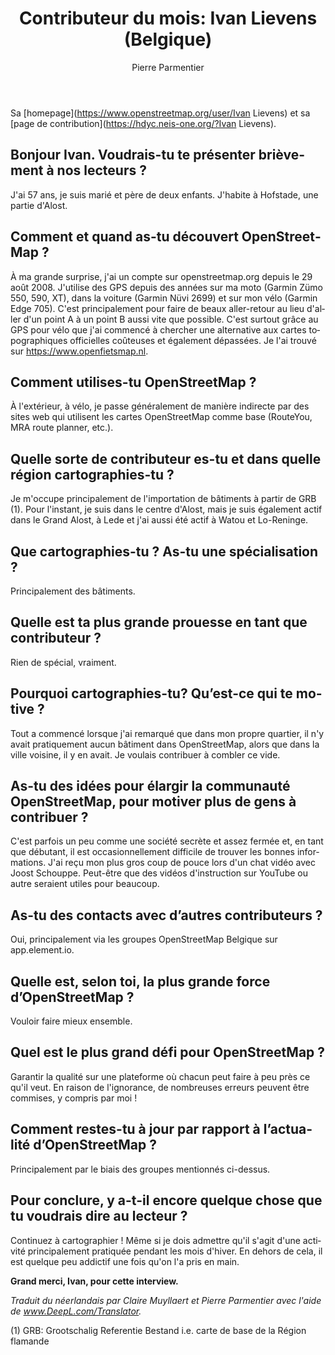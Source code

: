 ﻿---
title: "Contributeur du mois: Ivan Lievens (Belgique)"
featured:
layout: post
category: motm
author: Pierre Parmentier
lang: fr
---

Sa [homepage](https://www.openstreetmap.org/user/Ivan Lievens) et sa [page de contribution](https://hdyc.neis-one.org/?Ivan Lievens).

## Bonjour Ivan. Voudrais-tu te présenter brièvement à nos lecteurs ?

J'ai 57 ans, je suis marié et père de deux enfants. J'habite à Hofstade, une partie d'Alost.

## Comment et quand as-tu découvert OpenStreetMap ?

À ma grande surprise, j'ai un compte sur openstreetmap.org depuis le 29 août 2008. J'utilise des GPS depuis des années sur ma moto (Garmin Zümo 550, 590, XT), dans la voiture (Garmin Nüvi 2699) et sur mon vélo (Garmin Edge 705). C'est principalement pour faire de beaux aller-retour au lieu d'aller d'un point A à un point B aussi vite que possible. C'est surtout grâce au GPS pour vélo que j'ai commencé à chercher une alternative aux cartes topographiques officielles coûteuses et également dépassées. Je l'ai trouvé sur https://www.openfietsmap.nl.

## Comment utilises-tu OpenStreetMap ?

À l'extérieur, à vélo, je passe généralement de manière indirecte par des sites web qui utilisent les cartes OpenStreetMap comme base (RouteYou, MRA route planner, etc.).

## Quelle sorte de contributeur es-tu et dans quelle région cartographies-tu ?

Je m'occupe principalement de l'importation de bâtiments à partir de GRB (1). Pour l'instant, je suis dans le centre d'Alost, mais je suis également actif dans le Grand Alost, à Lede et j'ai aussi été actif à Watou et Lo-Reninge.

## Que cartographies-tu ? As-tu une spécialisation ?

Principalement des bâtiments.

## Quelle est ta plus grande prouesse en tant que contributeur ?

Rien de spécial, vraiment.

## Pourquoi cartographies-tu? Qu’est-ce qui te motive ?

Tout a commencé lorsque j'ai remarqué que dans mon propre quartier, il n'y avait pratiquement aucun bâtiment dans OpenStreetMap, alors que dans la ville voisine, il y en avait. Je voulais contribuer à combler ce vide.

## As-tu des idées pour élargir la communauté OpenStreetMap, pour motiver plus de gens à contribuer ?

C'est parfois un peu comme une société secrète et assez fermée et, en tant que débutant, il est occasionnellement difficile de trouver les bonnes informations. J'ai reçu mon plus gros coup de pouce lors d'un chat vidéo avec Joost Schouppe. Peut-être que des vidéos d'instruction sur YouTube ou autre seraient utiles pour beaucoup.

## As-tu des contacts avec d’autres contributeurs ?

Oui, principalement via les groupes OpenStreetMap Belgique sur app.element.io.

## Quelle est, selon toi, la plus grande force d’OpenStreetMap ?

Vouloir faire mieux ensemble.

## Quel est le plus grand défi pour OpenStreetMap ?

Garantir la qualité sur une plateforme où chacun peut faire à peu près ce qu'il veut. En raison de l'ignorance, de nombreuses erreurs peuvent être commises, y compris par moi !

## Comment restes-tu à jour par rapport à l’actualité d’OpenStreetMap ?

Principalement par le biais des groupes mentionnés ci-dessus.

## Pour conclure, y a-t-il encore quelque chose que tu voudrais dire au lecteur ?

Continuez à cartographier ! Même si je dois admettre qu'il s'agit d'une activité principalement pratiquée pendant les mois d'hiver. En dehors de cela, il est quelque peu addictif une fois qu'on l'a pris en main.

**Grand merci, Ivan, pour cette interview.**

*Traduit du néerlandais par Claire Muyllaert et Pierre Parmentier avec l'aide de www.DeepL.com/Translator.*

(1) GRB: Grootschalig Referentie Bestand i.e. carte de base de la Région flamande
